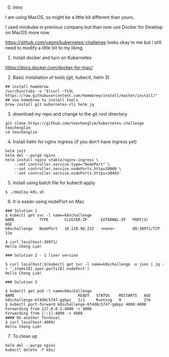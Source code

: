 0. Intro

I am using MacOS, so might be a little bit different than yours.

I used minikube in previous company but than now use Docker for Desktop on MacOS more now.

https://github.com/vagmi/kubernetes-challenge looks okay to me but i still need to modify a little bit to my liking.

1. Install docker and turn on Kubernetes

https://docs.docker.com/docker-for-mac/


2. Basic installation of tools (git, kubectl, helm 3)

```shell
## install homebrew
/usr/bin/ruby -e "$(curl -fsSL https://raw.githubusercontent.com/Homebrew/install/master/install)"
## use homebrew to install tools
brew install git kubernetes-cli helm jq

```

3. download my repo and change to the git root directory

```shell
git clone https://github.com/teochenglim/kubernetes-challenge teochenglim
cd teochenglim

```

4. Install helm for nginx ingress (if you don't have ingress yet)

```shell
helm init
helm del --purge nginx
helm install nginx stable/nginx-ingress \
    --set controller.service.type="NodePort" \
    --set controller.service.nodePorts.http=30080 \
    --set controller.service.nodePorts.https=30443

```

5. Install using batch file for kubectl apply

```shell
$ ./deploy-k8s.sh

```

6. It is easier using nodePort on Mac

```shell
### Solution 1
$ kubectl get svc -l name=k8schallenge
NAME           TYPE       CLUSTER-IP      EXTERNAL-IP   PORT(S)        AGE
k8schallenge   NodePort   10.110.98.232   <none>        80:30971/TCP   21m

$ curl localhost:30971/
Hello Cheng Lim!

### Solution 2 - 1 liner version

$ curl localhost:$(kubectl get svc -l name=k8schallenge -o json | jq -r '.items[0].spec.ports[0].nodePort')
Hello Cheng Lim!

### Solution 3

$ kubectl get pod -l name=k8schallenge
NAME                            READY   STATUS    RESTARTS   AGE
k8schallenge-6f4d8c5747-gqkpz   1/1     Running   0          27m
$ kubectl port-forward k8schallenge-6f4d8c5747-gqkpz 4000:4000
Forwarding from 127.0.0.1:4000 -> 4000
Forwarding from [::1]:4000 -> 4000
#### On another Terminal
$ curl localhost:4000/
Hello Cheng Lim!

```

7. To clean up

```shell
helm del --purge nginx
kubectl delete -f k8s/

```
